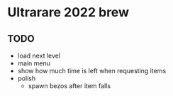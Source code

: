 # Ultrarare 2022 brew


## TODO

* load next level
* main menu
* show how much time is left when requesting items
* polish
  * spawn bezos after item falls
